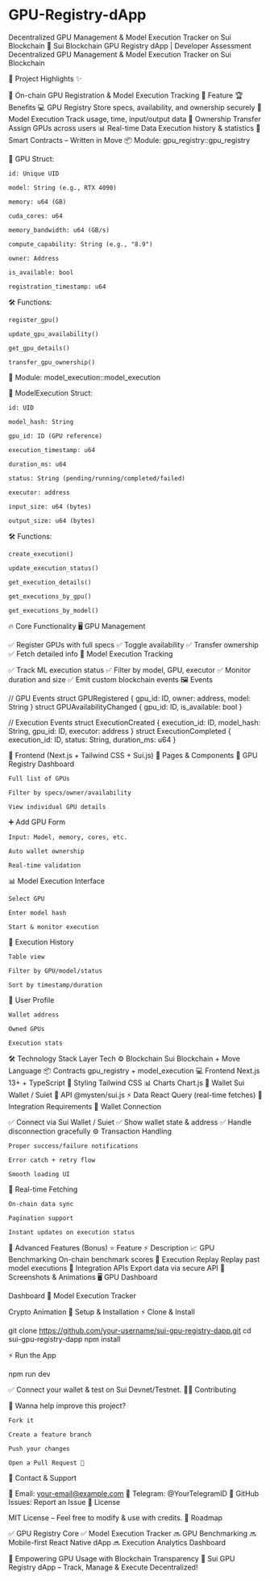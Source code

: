 # GPU-Registry-dApp
Decentralized GPU Management &amp; Model Execution Tracker on Sui Blockchain
🚀 Sui Blockchain GPU Registry dApp | Developer Assessment
Decentralized GPU Management & Model Execution Tracker on Sui Blockchain

🌟 Project Highlights ✨

🎯 On-chain GPU Registration & Model Execution Tracking
🔹 Feature	🏆 Benefits
💻 GPU Registry	Store specs, availability, and ownership securely
🧠 Model Execution	Track usage, time, input/output data
🔁 Ownership Transfer	Assign GPUs across users
📊 Real-time Data	Execution history & statistics
🔧 Smart Contracts – Written in Move
📦 Module: gpu_registry::gpu_registry

🧠 GPU Struct:

    id: Unique UID

    model: String (e.g., RTX 4090)

    memory: u64 (GB)

    cuda_cores: u64

    memory_bandwidth: u64 (GB/s)

    compute_capability: String (e.g., "8.9")

    owner: Address

    is_available: bool

    registration_timestamp: u64

🛠️ Functions:

    register_gpu()

    update_gpu_availability()

    get_gpu_details()

    transfer_gpu_ownership()

🧠 Module: model_execution::model_execution

💾 ModelExecution Struct:

    id: UID

    model_hash: String

    gpu_id: ID (GPU reference)

    execution_timestamp: u64

    duration_ms: u64

    status: String (pending/running/completed/failed)

    executor: address

    input_size: u64 (bytes)

    output_size: u64 (bytes)

🛠️ Functions:

    create_execution()

    update_execution_status()

    get_execution_details()

    get_executions_by_gpu()

    get_executions_by_model()

🔥 Core Functionality
🖥️ GPU Management

✅ Register GPUs with full specs
✅ Toggle availability
✅ Transfer ownership
✅ Fetch detailed info
🚀 Model Execution Tracking

✅ Track ML execution status
✅ Filter by model, GPU, executor
✅ Monitor duration and size
✅ Emit custom blockchain events
🖼️ Events

// GPU Events
struct GPURegistered { gpu_id: ID, owner: address, model: String }
struct GPUAvailabilityChanged { gpu_id: ID, is_available: bool }

// Execution Events
struct ExecutionCreated { execution_id: ID, model_hash: String, gpu_id: ID, executor: address }
struct ExecutionCompleted { execution_id: ID, status: String, duration_ms: u64 }

🎨 Frontend (Next.js + Tailwind CSS + Sui.js)
💠 Pages & Components
🧾 GPU Registry Dashboard

    Full list of GPUs

    Filter by specs/owner/availability

    View individual GPU details

➕ Add GPU Form

    Input: Model, memory, cores, etc.

    Auto wallet ownership

    Real-time validation

📊 Model Execution Interface

    Select GPU

    Enter model hash

    Start & monitor execution

📂 Execution History

    Table view

    Filter by GPU/model/status

    Sort by timestamp/duration

👤 User Profile

    Wallet address

    Owned GPUs

    Execution stats

🛠️ Technology Stack
Layer	Tech
⚙️ Blockchain	Sui Blockchain + Move Language
📦 Contracts	gpu_registry + model_execution
💻 Frontend	Next.js 13+ + TypeScript
🎨 Styling	Tailwind CSS
📊 Charts	Chart.js
🔌 Wallet	Sui Wallet / Suiet
🔄 API	@mysten/sui.js
⚡ Data	React Query (real-time fetches)
🔌 Integration Requirements
🔐 Wallet Connection

✅ Connect via Sui Wallet / Suiet
✅ Show wallet state & address
✅ Handle disconnection gracefully
⚙️ Transaction Handling

    Proper success/failure notifications

    Error catch + retry flow

    Smooth loading UI

🔄 Real-time Fetching

    On-chain data sync

    Pagination support

    Instant updates on execution status

🚀 Advanced Features (Bonus)
⭐ Feature	⚡ Description
📈 GPU Benchmarking	On-chain benchmark scores
🔁 Execution Replay	Replay past model executions
🧩 Integration APIs	Export data via secure API
📸 Screenshots & Animations
🖥️ GPU Dashboard

Dashboard
🚀 Model Execution Tracker

Crypto Animation
🧪 Setup & Installation
⚡ Clone & Install

git clone https://github.com/your-username/sui-gpu-registry-dapp.git
cd sui-gpu-registry-dapp
npm install

⚡ Run the App

npm run dev

✅ Connect your wallet & test on Sui Devnet/Testnet.
👨‍💻 Contributing

🚀 Wanna help improve this project?

    Fork it

    Create a feature branch

    Push your changes

    Open a Pull Request 🎉

📩 Contact & Support

📧 Email: your-email@example.com
💬 Telegram: @YourTelegramID
🔗 GitHub Issues: Report an Issue
📜 License

MIT License – Feel free to modify & use with credits.
📅 Roadmap

✅ GPU Registry Core
✅ Model Execution Tracker
🔜 GPU Benchmarking
🔜 Mobile-first React Native dApp
🔜 Execution Analytics Dashboard

🌟 Empowering GPU Usage with Blockchain Transparency
🚀 Sui GPU Registry dApp – Track, Manage & Execute Decentralized!
